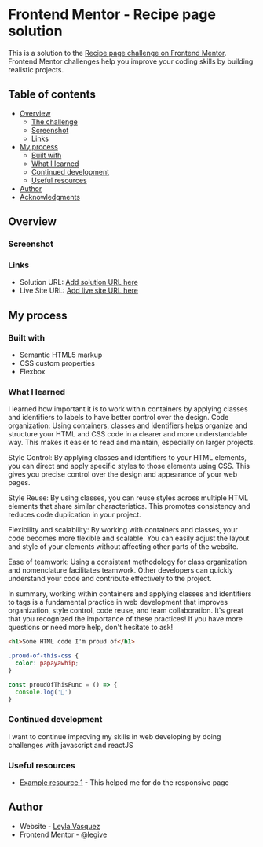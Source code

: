 # Frontend Mentor - Recipe page solution

This is a solution to the [Recipe page challenge on Frontend Mentor](https://www.frontendmentor.io/challenges/recipe-page-KiTsR8QQKm). Frontend Mentor challenges help you improve your coding skills by building realistic projects. 

## Table of contents

- [Overview](#overview)
  - [The challenge](#the-challenge)
  - [Screenshot](#screenshot)
  - [Links](#links)
- [My process](#my-process)
  - [Built with](#built-with)
  - [What I learned](#what-i-learned)
  - [Continued development](#continued-development)
  - [Useful resources](#useful-resources)
- [Author](#author)
- [Acknowledgments](#acknowledgments)



## Overview

### Screenshot



### Links

- Solution URL: [Add solution URL here](https://github.com/legive/recipe-page-main.git)
- Live Site URL: [Add live site URL here](https://legive.github.io/recipe-page-main/)

## My process

### Built with

- Semantic HTML5 markup
- CSS custom properties
- Flexbox



### What I learned

I learned how important it is to work within containers by applying classes and identifiers to labels to have better control over the design.
Code organization: Using containers, classes and identifiers helps organize and structure your HTML and CSS code in a clearer and more understandable way. This makes it easier to read and maintain, especially on larger projects.

Style Control: By applying classes and identifiers to your HTML elements, you can direct and apply specific styles to those elements using CSS. This gives you precise control over the design and appearance of your web pages.

Style Reuse: By using classes, you can reuse styles across multiple HTML elements that share similar characteristics. This promotes consistency and reduces code duplication in your project.

Flexibility and scalability: By working with containers and classes, your code becomes more flexible and scalable. You can easily adjust the layout and style of your elements without affecting other parts of the website.

Ease of teamwork: Using a consistent methodology for class organization and nomenclature facilitates teamwork. Other developers can quickly understand your code and contribute effectively to the project.

In summary, working within containers and applying classes and identifiers to tags is a fundamental practice in web development that improves organization, style control, code reuse, and team collaboration. It's great that you recognized the importance of these practices! If you have more questions or need more help, don't hesitate to ask!

```html
<h1>Some HTML code I'm proud of</h1>
```
```css
.proud-of-this-css {
  color: papayawhip;
}
```
```js
const proudOfThisFunc = () => {
  console.log('🎉')
}
```

### Continued development

I want to continue improving my skills in web developing by doing challenges with javascript and reactJS

### Useful resources

- [Example resource 1](https://www.genbeta.com/desarrollo/responsive-design-estructura-adaptable) - This helped me for do the responsive page

## Author

- Website - [Leyla Vasquez](https://www.legive-dev.com)
- Frontend Mentor - [@legive](https://www.frontendmentor.io/profile/legive)
